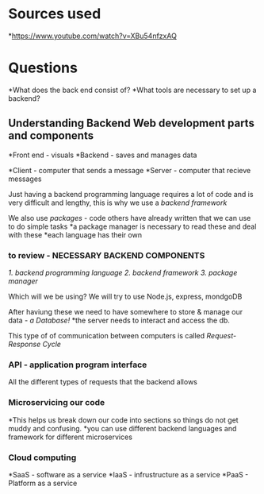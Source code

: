 # Sources used
*https://www.youtube.com/watch?v=XBu54nfzxAQ
# Questions 
*What does the back end consist of?
*What tools are necessary to set up a backend?

## Understanding Backend Web development parts and components
*Front end - visuals
*Backend - saves and manages data

*Client - computer that sends a message
*Server - computer that recieve messages

Just having a backend programming language requires a lot of code and is very difficult and lengthy, this is why we use a *backend framework*

We also use *packages* - code others have already written that we can use to do simple tasks
*a package manager is necessary to read these and deal with these 
*each language has their own

### to review - NECESSARY BACKEND COMPONENTS
*1. backend programming language*
*2. backend framework*
*3. package manager*

Which will we be using?
We will try to use Node.js, express, mondgoDB

After haviung these we need to have somewhere to store & manage our data - *a Database!*
*the server needs to interact and access the db.

This type of of communication between computers is called *Request-Response Cycle*

### API - application program interface
All the different types of requests that the backend allows

### Microservicing our code
*This helps us break down our code into sections so things do not get muddy and confusing.
*you can use different backend languages and framework for different microservices

### Cloud computing
*SaaS - software as a service
*IaaS - infrustructure as a service
*PaaS - Platform as a service



